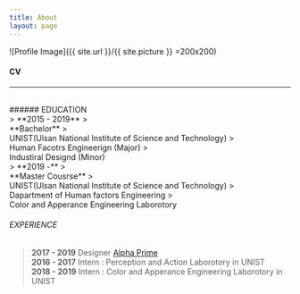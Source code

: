 ```yaml
---
title: About
layout: page
---
```

![Profile Image]({{ site.url }}/{{ site.picture }} =200x200)

#### CV
<hr/>
<br/>
###### EDUCATION
<br/>
> **2015 - 2019**
>                 <br/>**Bachelor**
>                 <br/>UNIST(Ulsan National Institute of Science and Technology)
>                 <br/>Human Facotrs Engineerign (Major)
>                 <br/>Industiral Designd (Minor)
<br/>
> **2019 -**
>                 <br/>**Master Cousrse** 
>                 <br/>UNIST(Ulsan National Institute of Science and Technology)
>                 <br/>Dapartment of Human factors Engineering
>                 <br/>Color and Apperance Engineering Laborotory


###### EXPERIENCE

> **2017 - 2019**   Designer [Alpha Prime](https://www.alphaprime.co.kr)<br/>
> **2016 - 2017**   Intern : Perception and Action Laborotory in UNIST<br/>
> **2018 - 2019**   Intern : Color and Apperance Engineering Laborotory in UNIST<br/>



<!--
```code block```

<hr/>
--------------

*rkdfsdf*

**rnfsdfdf**

++underline++

~~cancelline~~
-->
